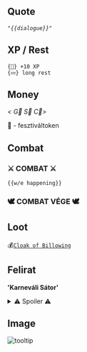 ## Quote

*`"{{dialogue}}"`*

## XP / Rest

~~~
{🌟} +10 XP
{💤} long rest
~~~

## Money

 *< G🥇 S🥈 C🥉>*

 🎫 - fesztiváltoken

## Combat

### ⚔ COMBAT ⚔
 
`{{w/e happening}}`

### 🕊 COMBAT VÉGE 🕊

## Loot

💰[`Cloak of Billowing`](https://forgottenrealms.fandom.com/wiki/Cloak_of_billowing)

## Felirat

**'Karneváli Sátor'**


<details>
  <summary>⚠ Spoiler ⚠</summary>
  {{spoileres szöveg}}
</details>

## Image
![tooltip](./images/url.png)